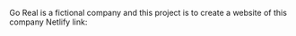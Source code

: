 Go Real is a fictional company and this project is to create a website of this company
Netlify link: